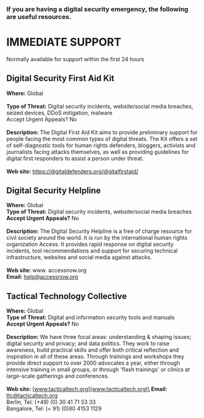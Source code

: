 ### If you are having a digital security emergency, the following are useful resources.

IMMEDIATE SUPPORT
=================

Normally available for support within the first 24 hours

Digital Security First Aid Kit
------------------------------

**Where:** Global\
\
**Type of Threat:** Digital security incidents, website/social media
breaches, seized devices, DDoS mitigation, malware\
Accept Urgent Appeals? No\
\
**Description:** The Digital First Aid Kit aims to provide preliminary
support for people facing the most common types of digital threats. The
Kit offers a set of self-diagnostic tools for human rights defenders,
bloggers, activists and journalists facing attacks themselves, as well
as providing guidelines for digital first responders to assist a person
under threat.\
\
**Web site:** <https://digitaldefenders.org/digitalfirstaid/>

Digital Security Helpline
-------------------------

**Where:** Global\
**Type of Threat:** Digital security incidents, website/social media
breaches\
**Accept Urgent Appeals?** No\
\
**Description:** The Digital Security Helpline is a free of charge
resource for civil society around the world. It is run by the
international human rights organization Access. It provides rapid
response on digital security incidents, tool recommendations and support
for securing technical infrastructure, websites and social media against
attacks.\
\
**Web site:** www. accessnow.org\
**Email:** help@accessnow.org

Tactical Technology Collective
------------------------------

**Where:** Global\
**Type of Threat:** Digital and information security tools and manuals\
**Accept Urgent Appeals?** No\
\
**Description:** We have three focal areas: understanding & shaping
issues; digital security and privacy; and data politics. They work to
raise awareness, build practical skills and offer both critical
reflection and inspiration in all of these areas. Through trainings and
workshops they provide direct support to over 2000 advocates a year,
either through intensive training in small groups, or through 'flash
trainings' or clinics at large-scale gatherings and conferences.\
\
**Web site:** [www.tacticaltech.org](www.tacticaltech.org)\
**Email:** ttc@tacticaltech.org\
Berlin, Tel: (+49) (0) 30 41 71 53 33\
Bangalore, Tel: (+ 91) (0)80 4153 1129
